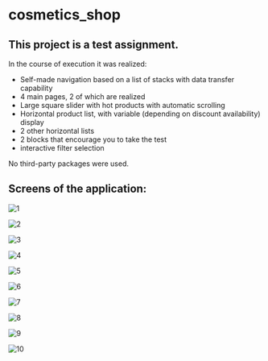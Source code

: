 # cosmetics_shop

## **This project is a test assignment.**

In the course of execution it was realized:
- Self-made navigation based on a list of stacks with data transfer capability
- 4 main pages, 2 of which are realized
- Large square slider with hot products with automatic scrolling
- Horizontal product list, with variable (depending on discount availability) display
- 2 other horizontal lists
- 2 blocks that encourage you to take the test
- interactive filter selection

No third-party packages were used.

## Screens of the application:

![1](https://github.com/user-attachments/assets/a963f1ea-05a1-4ab6-a4d3-0847412bc8e7)

![2](https://github.com/user-attachments/assets/ccb1984b-832c-4ad0-82cb-ebd91e9dc9f8)

![3](https://github.com/user-attachments/assets/65f7eb12-79fb-4b03-a762-d05ce690f541)

![4](https://github.com/user-attachments/assets/6a89d3e2-d89d-4963-b05b-f1442eb16e4b)

![5](https://github.com/user-attachments/assets/dd069ee6-7955-4c37-98b5-25cb10fe7f99)

![6](https://github.com/user-attachments/assets/b39b9cbc-19fd-4377-aece-44fc9d98dd41)

![7](https://github.com/user-attachments/assets/40d96d37-e045-437e-aaa9-259786a35573)

![8](https://github.com/user-attachments/assets/8ee66ecf-b303-4efa-a6ee-69e9fe6f26e9)

![9](https://github.com/user-attachments/assets/97e3ee08-7910-4fef-b7b7-32e1f66a8b62)

![10](https://github.com/user-attachments/assets/d016dae7-15ca-474f-8e64-7664bc776f4c)












